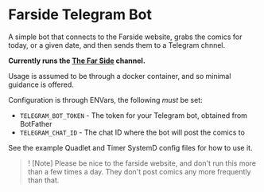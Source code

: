 # Farside Telegram Bot

A simple bot that connects to the Farside website, grabs the comics for today, or a given date, and then sends them to a Telegram chnnel.

**Currently runs the [The Far Side](https://t.me/thefarsidecomics) channel.**

Usage is assumed to be through a docker container, and so minimal guidance is offered.

Configuration is through ENVars, the following _must_ be set:

- `TELEGRAM_BOT_TOKEN` - The token for your Telegram bot, obtained from BotFather
- `TELEGRAM_CHAT_ID` - The chat ID where the bot will post the comics to

See the example Quadlet and Timer SystemD config files for how to use it.


>! [Note]
> Please be nice to the farside website, and don't run this more than a few times a day. They don't post comics any more frequently than that.
